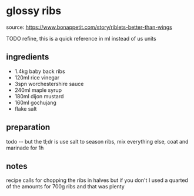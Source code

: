 # glossy ribs

source: https://www.bonappetit.com/story/riblets-better-than-wings

TODO refine, this is a quick reference in ml instead of us units

## ingredients

- 1.4kg baby back ribs
- 120ml rice vinegar
- 3spn worchestershire sauce
- 240ml maple syrup
- 180ml dijon mustard
- 160ml gochujang
- flake salt

## preparation

todo --  but the tl;dr is use salt to season ribs, mix everything else, coat and marinade for 1h

## notes

recipe calls for chopping the ribs in halves but if you don't I used a quarted of the amounts for 700g ribs and that was plenty 
